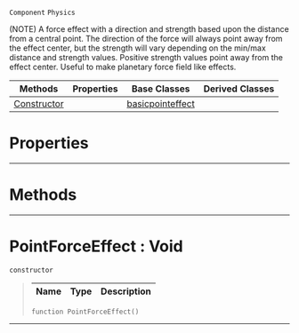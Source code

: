  `Component` `Physics`



(NOTE) A force effect with a direction and strength based upon the distance from a central point. The direction of the force will always point away from the effect center, but the strength will vary depending on the min/max distance and strength values. Positive strength values point away from the effect center. Useful to make planetary force field like effects.

|Methods|Properties|Base Classes|Derived Classes|
|---|---|---|---|
|[ Constructor](https://github.com/ArendDanielek/ZeroDocsTest/blob/master/code_reference/class_reference/pointforceeffect.markdown#pointforceeffect-void)| |[basicpointeffect](https://github.com/ArendDanielek/ZeroDocsTest/blob/master/code_reference/class_reference/basicpointeffect.markdown)| |


 #  Properties


---  
 #  Methods


---  
 #  PointForceEffect : Void

 `constructor`

> 
> |Name|Type|Description|
> |---|---|---|
> ``` lang=cpp, name=Zilch
> function PointForceEffect()
> ``` 


---  
 
  
  
  
  
  
  
  

 